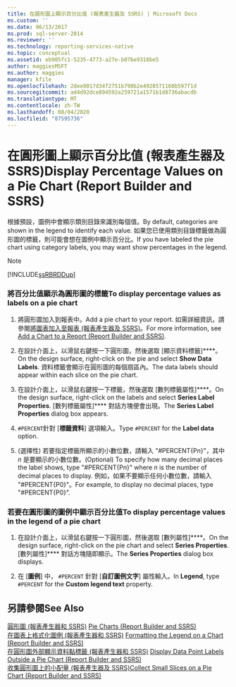 ```yaml
---
title: 在圓形圖上顯示百分比值 (報表產生器及 SSRS) | Microsoft Docs
ms.custom: ''
ms.date: 06/13/2017
ms.prod: sql-server-2014
ms.reviewer: ''
ms.technology: reporting-services-native
ms.topic: conceptual
ms.assetid: eb905fc1-5235-4773-a27e-b07be9318be5
author: maggiesMSFT
ms.author: maggies
manager: kfile
ms.openlocfilehash: 2dee9017d34f2751b790b2e4928571160b597f1d
ms.sourcegitcommit: ad4d92dce894592a259721a1571b1d8736abacdb
ms.translationtype: MT
ms.contentlocale: zh-TW
ms.lasthandoff: 08/04/2020
ms.locfileid: "87595736"
---
```

# <a name="display-percentage-values-on-a-pie-chart-report-builder-and-ssrs"></a><span data-ttu-id="22e4f-102">在圓形圖上顯示百分比值 (報表產生器及 SSRS)</span><span class="sxs-lookup"><span data-stu-id="22e4f-102">Display Percentage Values on a Pie Chart (Report Builder and SSRS)</span></span>
  <span data-ttu-id="22e4f-103">根據預設，圖例中會顯示類別目錄來識別每個值。</span><span class="sxs-lookup"><span data-stu-id="22e4f-103">By default, categories are shown in the legend to identify each value.</span></span> <span data-ttu-id="22e4f-104">如果您已使用類別目錄標籤做為圓形圖的標籤，則可能會想在圖例中顯示百分比。</span><span class="sxs-lookup"><span data-stu-id="22e4f-104">If you have labeled the pie chart using category labels, you may want show percentages in the legend.</span></span>  
  
> [!NOTE]  
>  [!INCLUDE[ssRBRDDup](../../includes/ssrbrddup-md.md)]  
  
### <a name="to-display-percentage-values-as-labels-on-a-pie-chart"></a><span data-ttu-id="22e4f-105">將百分比值顯示為圓形圖的標籤</span><span class="sxs-lookup"><span data-stu-id="22e4f-105">To display percentage values as labels on a pie chart</span></span>  
  
1.  <span data-ttu-id="22e4f-106">將圓形圖加入到報表中。</span><span class="sxs-lookup"><span data-stu-id="22e4f-106">Add a pie chart to your report.</span></span> <span data-ttu-id="22e4f-107">如需詳細資訊，請參閱[將圖表加入至報表 &#40;報表產生器及 SSRS&#41;](add-a-chart-to-a-report-report-builder-and-ssrs.md)。</span><span class="sxs-lookup"><span data-stu-id="22e4f-107">For more information, see [Add a Chart to a Report &#40;Report Builder and SSRS&#41;](add-a-chart-to-a-report-report-builder-and-ssrs.md).</span></span>  
  
2.  <span data-ttu-id="22e4f-108">在設計介面上，以滑鼠右鍵按一下圓形圖，然後選取 [顯示資料標籤]\*\*\*\*。</span><span class="sxs-lookup"><span data-stu-id="22e4f-108">On the design surface, right-click on the pie and select **Show Data Labels**.</span></span> <span data-ttu-id="22e4f-109">資料標籤會顯示在圓形圖的每個扇區內。</span><span class="sxs-lookup"><span data-stu-id="22e4f-109">The data labels should appear within each slice on the pie chart.</span></span>  
  
3.  <span data-ttu-id="22e4f-110">在設計介面上，以滑鼠右鍵按一下標籤，然後選取 [數列標籤屬性]\*\*\*\*。</span><span class="sxs-lookup"><span data-stu-id="22e4f-110">On the design surface, right-click on the labels and select **Series Label Properties**.</span></span> <span data-ttu-id="22e4f-111">[數列標籤屬性]\*\*\*\* 對話方塊便會出現。</span><span class="sxs-lookup"><span data-stu-id="22e4f-111">The **Series Label Properties** dialog box appears.</span></span>  
  
4.  <span data-ttu-id="22e4f-112">`#PERCENT`針對 [**標籤資料**] 選項輸入。</span><span class="sxs-lookup"><span data-stu-id="22e4f-112">Type `#PERCENT` for the **Label data** option.</span></span>  
  
5.  <span data-ttu-id="22e4f-113">(選擇性) 若要指定標籤所顯示的小數位數，請輸入 "#PERCENT{P*n*}"，其中 *n* 是要顯示的小數位數。</span><span class="sxs-lookup"><span data-stu-id="22e4f-113">(Optional) To specify how many decimal places the label shows, type "#PERCENT{P*n*}" where *n* is the number of decimal places to display.</span></span> <span data-ttu-id="22e4f-114">例如，如果不要顯示任何小數位數，請輸入 "#PERCENT{P0}"。</span><span class="sxs-lookup"><span data-stu-id="22e4f-114">For example, to display no decimal places, type "#PERCENT{P0}".</span></span>  
  
### <a name="to-display-percentage-values-in-the-legend-of-a-pie-chart"></a><span data-ttu-id="22e4f-115">若要在圓形圖的圖例中顯示百分比值</span><span class="sxs-lookup"><span data-stu-id="22e4f-115">To display percentage values in the legend of a pie chart</span></span>  
  
1.  <span data-ttu-id="22e4f-116">在設計介面上，以滑鼠右鍵按一下圓形圖，然後選取 [數列屬性]\*\*\*\*。</span><span class="sxs-lookup"><span data-stu-id="22e4f-116">On the design surface, right-click on the pie chart and select **Series Properties**.</span></span> <span data-ttu-id="22e4f-117">[數列屬性]\*\*\*\* 對話方塊隨即顯示。</span><span class="sxs-lookup"><span data-stu-id="22e4f-117">The **Series Properties** dialog box displays.</span></span>  
  
2.  <span data-ttu-id="22e4f-118">在 [**圖例**] 中， `#PERCENT` 針對 [**自訂圖例文字**] 屬性輸入。</span><span class="sxs-lookup"><span data-stu-id="22e4f-118">In **Legend**, type `#PERCENT` for the **Custom legend text** property.</span></span>  
  
## <a name="see-also"></a><span data-ttu-id="22e4f-119">另請參閱</span><span class="sxs-lookup"><span data-stu-id="22e4f-119">See Also</span></span>  
 <span data-ttu-id="22e4f-120">[圓形圖 &#40;報表產生器和 SSRS&#41;](charts-report-builder-and-ssrs.md) </span><span class="sxs-lookup"><span data-stu-id="22e4f-120">[Pie Charts &#40;Report Builder and SSRS&#41;](charts-report-builder-and-ssrs.md) </span></span>  
 <span data-ttu-id="22e4f-121">[在圖表上格式化圖例 &#40;報表產生器和 SSRS&#41;](chart-legend-formatting-report-builder.md) </span><span class="sxs-lookup"><span data-stu-id="22e4f-121">[Formatting the Legend on a Chart &#40;Report Builder and SSRS&#41;](chart-legend-formatting-report-builder.md) </span></span>  
 <span data-ttu-id="22e4f-122">[在圓形圖外部顯示資料點標籤 &#40;報表產生器和 SSRS&#41;](display-data-point-labels-outside-a-pie-chart-report-builder-and-ssrs.md) </span><span class="sxs-lookup"><span data-stu-id="22e4f-122">[Display Data Point Labels Outside a Pie Chart &#40;Report Builder and SSRS&#41;](display-data-point-labels-outside-a-pie-chart-report-builder-and-ssrs.md) </span></span>  
 [<span data-ttu-id="22e4f-123">收集圓形圖上的小配量 &#40;報表產生器及 SSRS&#41;</span><span class="sxs-lookup"><span data-stu-id="22e4f-123">Collect Small Slices on a Pie Chart &#40;Report Builder and SSRS&#41;</span></span>](collect-small-slices-on-a-pie-chart-report-builder-and-ssrs.md)  
  
  
